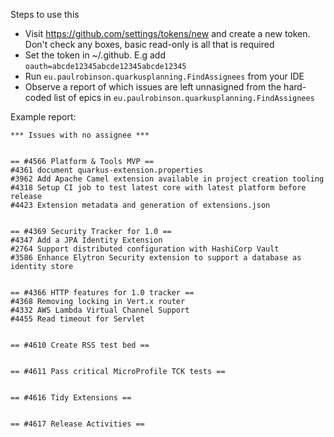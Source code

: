 Steps to use this

* Visit https://github.com/settings/tokens/new and create a new token. Don't check any boxes, basic read-only is all that is required
* Set the token in ~/.github. E.g add `oauth=abcde12345abcde12345abcde12345`
* Run `eu.paulrobinson.quarkusplanning.FindAssignees` from your IDE
* Observe a report of which issues are left unnasigned from the hard-coded list of epics in `eu.paulrobinson.quarkusplanning.FindAssignees`


Example report:

```
*** Issues with no assignee ***


== #4566 Platform & Tools MVP ==
#4361 document quarkus-extension.properties
#3962 Add Apache Camel extension available in project creation tooling
#4318 Setup CI job to test latest core with latest platform before release
#4423 Extension metadata and generation of extensions.json


== #4369 Security Tracker for 1.0 ==
#4347 Add a JPA Identity Extension
#2764 Support distributed configuration with HashiCorp Vault
#3586 Enhance Elytron Security extension to support a database as identity store


== #4366 HTTP features for 1.0 tracker ==
#4368 Removing locking in Vert.x router
#4332 AWS Lambda Virtual Channel Support
#4455 Read timeout for Servlet


== #4610 Create RSS test bed ==


== #4611 Pass critical MicroProfile TCK tests ==


== #4616 Tidy Extensions ==


== #4617 Release Activities ==
```